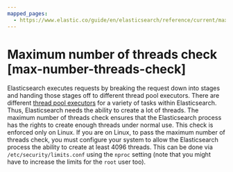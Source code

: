 ```yaml
---
mapped_pages:
  - https://www.elastic.co/guide/en/elasticsearch/reference/current/max-number-threads-check.html
---
```


# Maximum number of threads check [max-number-threads-check]

Elasticsearch executes requests by breaking the request down into stages and handing those stages off to different thread pool executors. There are different [thread pool executors](elasticsearch://reference/elasticsearch/configuration-reference/thread-pool-settings.md) for a variety of tasks within Elasticsearch. Thus, Elasticsearch needs the ability to create a lot of threads. The maximum number of threads check ensures that the Elasticsearch process has the rights to create enough threads under normal use. This check is enforced only on Linux. If you are on Linux, to pass the maximum number of threads check, you must configure your system to allow the Elasticsearch process the ability to create at least 4096 threads. This can be done via `/etc/security/limits.conf` using the `nproc` setting (note that you might have to increase the limits for the `root` user too).

